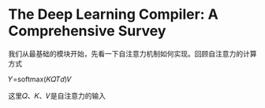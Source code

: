# The Deep Learning Compiler: A Comprehensive Survey

我们从最基础的模块开始，先看一下自注意力机制如何实现。回顾自注意力的计算方式

𝑌=softmax(𝐾𝑄𝑇𝑑)𝑉

这里𝑄、𝐾、𝑉是自注意力的输入